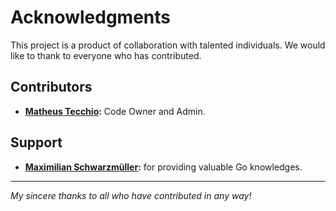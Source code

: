 # Acknowledgments

This project is a product of collaboration with talented individuals. We would like to thank to everyone who has contributed.

## Contributors
- **[Matheus Tecchio](@matheustecchio):** Code Owner and Admin.

## Support
- **[Maximilian Schwarzmüller](@mschwarzmueller):** for providing valuable Go knowledges.

---

*My sincere thanks to all who have contributed in any way!*